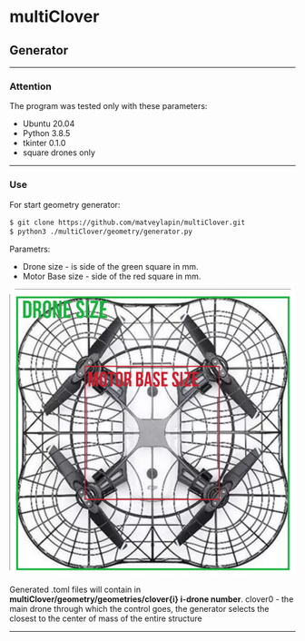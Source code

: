 # multiClover
## Generator
___
### __Attention__
The program was tested only with these parameters:
- Ubuntu 20.04
- Python 3.8.5
- tkinter 0.1.0
- square drones only
____
### __Use__
For start geometry generator:
```BASH
$ git clone https://github.com/matveylapin/multiClover.git
$ python3 ./multiClover/geometry/generator.py
```
Parametrs:
- Drone size - is side of the green square in mm. 
- Motor Base size - side of the red square in mm.

![Alt-текст](/Images/sizes_drone_md.JPEG)

Generated .toml files will contain in __multiClover/geometry/geometries/clover{i} i-drone number__. clover0 - the main drone through which the control goes, the generator selects the closest to the center of mass of the entire structure
___